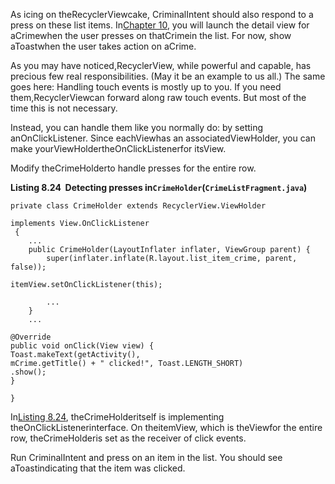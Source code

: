 As icing on theRecyclerViewcake, CriminalIntent should also respond to a press on these list items. In[Chapter 10](https://www.safaribooksonline.com/library/view/android-programming-the/9780134706061/ch10.html), you will launch the detail view for aCrimewhen the user presses on thatCrimein the list. For now, show aToastwhen the user takes action on aCrime.

As you may have noticed,RecyclerView, while powerful and capable, has precious few real responsibilities. \(May it be an example to us all.\) The same goes here: Handling touch events is mostly up to you. If you need them,RecyclerViewcan forward along raw touch events. But most of the time this is not necessary.

Instead, you can handle them like you normally do: by setting anOnClickListener. Since eachViewhas an associatedViewHolder, you can make yourViewHoldertheOnClickListenerfor itsView.

Modify theCrimeHolderto handle presses for the entire row.



**Listing 8.24  Detecting presses in`CrimeHolder`\(`CrimeListFragment.java`\)**

```
private class CrimeHolder extends RecyclerView.ViewHolder
        
implements View.OnClickListener
 {
    ...
    public CrimeHolder(LayoutInflater inflater, ViewGroup parent) {
        super(inflater.inflate(R.layout.list_item_crime, parent, false));
        
itemView.setOnClickListener(this);

        ...
    }
    ...
    
@Override
public void onClick(View view) {
Toast.makeText(getActivity(),
mCrime.getTitle() + " clicked!", Toast.LENGTH_SHORT)
.show();
}

}

```

In[Listing 8.24](https://www.safaribooksonline.com/library/view/android-programming-the/9780134706061/ch08s05.html#pl_crime_list_fragment_crimeholder_on_click), theCrimeHolderitself is implementing theOnClickListenerinterface. On theitemView, which is theViewfor the entire row, theCrimeHolderis set as the receiver of click events.

Run CriminalIntent and press on an item in the list. You should see aToastindicating that the item was clicked.

